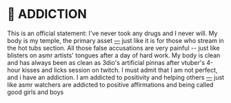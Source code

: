 # 💉 ADDICTION

This is an official statement: I've never took any drugs and I never will. My body is my temple, the primary asset [—](https://www.google.com/url?sa=t\&rct=j\&q=\&esrc=s\&source=web\&cd=\&ved=2ahUKEwjFyJDu6dj\_AhXmhv0HHZwIATcQFnoECBEQAw\&url=https%3A%2F%2Fwww.thesaurus.com%2Fe%2Fgrammar%2Fem-dash%2F\&usg=AOvVaw12E\_ularsaK\_09IDEPV45E\&opi=89978449) just like it is for those who stream in the hot tubs section. All those false accusations are very painful -- just like blisters on asmr artists' tongues after a day of hard work. My body is clean and has always been as clean as 3dio's artificial pinnas after vtuber's 4-hour kisses and licks session on twitch. I must admit that I am not perfect, and i have an addiction. I am addicted to positivity and helping others [—](https://www.google.com/url?sa=t\&rct=j\&q=\&esrc=s\&source=web\&cd=\&ved=2ahUKEwjFyJDu6dj\_AhXmhv0HHZwIATcQFnoECBEQAw\&url=https%3A%2F%2Fwww.thesaurus.com%2Fe%2Fgrammar%2Fem-dash%2F\&usg=AOvVaw12E\_ularsaK\_09IDEPV45E\&opi=89978449) just like asmr watchers are addicted to positive affirmations and being called good girls and boys
